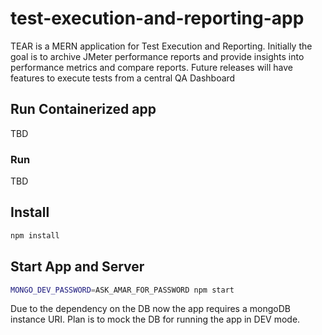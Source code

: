 # test-execution-and-reporting-app
TEAR is a MERN application for Test Execution and Reporting. Initially the goal is to archive JMeter performance 
reports and provide insights into performance metrics and compare reports. Future releases will have features to
execute tests from a central QA Dashboard

## Run Containerized app
TBD
### Run 
TBD
## Install
```sh
npm install
```
## Start App and Server

```sh
MONGO_DEV_PASSWORD=ASK_AMAR_FOR_PASSWORD npm start
```
Due to the dependency on the DB now the app requires a mongoDB instance URI. Plan is to mock the DB for running the app in DEV mode.
